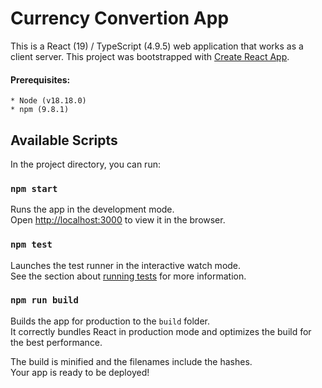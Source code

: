 # Currency Convertion App

This is a React (19) / TypeScript (4.9.5) web application that works as a client server. This project was bootstrapped
with [Create React App](https://github.com/facebook/create-react-app).

#### Prerequisites:

```
* Node (v18.18.0)
* npm (9.8.1)
```

## Available Scripts

In the project directory, you can run:

### `npm start`

Runs the app in the development mode.\
Open [http://localhost:3000](http://localhost:3000) to view it in the browser.

### `npm test`

Launches the test runner in the interactive watch mode.\
See the section about [running tests](https://facebook.github.io/create-react-app/docs/running-tests) for more
information.

### `npm run build`

Builds the app for production to the `build` folder.\
It correctly bundles React in production mode and optimizes the build for the best performance.

The build is minified and the filenames include the hashes.\
Your app is ready to be deployed!

